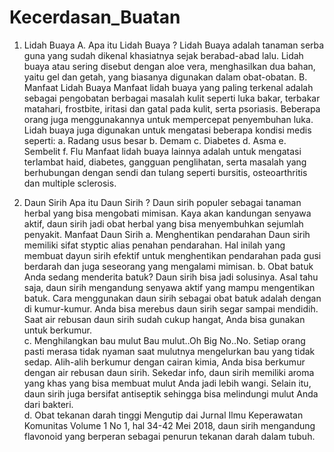 # Kecerdasan_Buatan
1. Lidah Buaya
   A. Apa itu Lidah Buaya ?
   Lidah Buaya adalah tanaman serba guna yang sudah dikenal khasiatnya sejak berabad-abad lalu. Lidah buaya atau sering disebut dengan aloe vera, menghasilkan dua bahan, yaitu gel dan getah, yang biasanya digunakan dalam obat­-obatan.
   B. Manfaat Lidah Buaya
   Manfaat lidah buaya yang paling terkenal adalah sebagai pengobatan berbagai masalah kulit seperti luka bakar, terbakar matahari, frostbite, iritasi dan gatal pada kulit, serta psoriasis. Beberapa orang juga menggunakannya untuk mempercepat penyembuhan luka. Lidah buaya juga digunakan untuk mengatasi beberapa kondisi medis seperti:
   a. Radang usus besar
   b. Demam
   c. Diabetes
   d. Asma
   e. Sembelit
   f. Flu
   Manfaat lidah buaya lainnya adalah untuk mengatasi terlambat haid, diabetes, gangguan penglihatan, serta masalah yang berhubungan dengan sendi dan tulang seperti bursitis, osteoarthritis dan multiple sclerosis.

2. Daun Sirih
Apa itu Daun Sirih ?
Daun sirih populer sebagai tanaman herbal yang bisa mengobati mimisan. Kaya akan kandungan senyawa aktif, daun sirih jadi obat herbal yang bisa menyembuhkan sejumlah penyakit. 
Manfaat Daun Sirih
a. Menghentikan pendarahan Daun sirih memiliki sifat styptic alias penahan pendarahan. Hal inilah yang membuat dayun sirih efektif untuk menghentikan pendarahan pada gusi berdarah dan juga seseorang yang mengalami mimisan.
b. Obat batuk  Anda sedang menderita batuk? Daun sirih bisa jadi solusinya. Asal tahu saja, daun sirih mengandung senyawa aktif yang mampu mengentikan batuk.  Cara menggunakan daun sirih sebagai obat batuk adalah dengan di kumur-kumur. Anda bisa merebus daun sirih segar sampai mendidih. Saat air rebusan daun sirih sudah cukup hangat, Anda bisa gunakan untuk berkumur.  
c. Menghilangkan bau mulut  Bau mulut..Oh Big No..No. Setiap orang pasti merasa tidak nyaman saat mulutnya mengelurkan bau yang tidak sedap.  Alih-alih berkumur dengan cairan kimia, Anda bisa berkumur dengan air rebusan daun sirih. Sekedar info, daun sirih memiliki aroma yang khas yang bisa membuat mulut Anda jadi lebih wangi.  Selain itu, daun sirih juga bersifat antiseptik sehingga bisa melindungi mulut Anda dari bakteri.  
d. Obat tekanan darah tinggi  Mengutip dai Jurnal Ilmu Keperawatan Komunitas Volume 1 No 1, hal 34-42 Mei 2018, daun sirih mengandung flavonoid yang berperan sebagai penurun tekanan darah dalam tubuh. 

